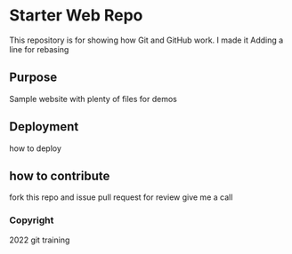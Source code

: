 # Starter Web Repo

This repository is for showing how Git and GitHub work. I made it
Adding a line for rebasing

## Purpose

Sample website with plenty of files for demos

## Deployment

how to deploy

## how to contribute

fork this repo and issue pull request for review
give me a call

### Copyright
2022 git training

